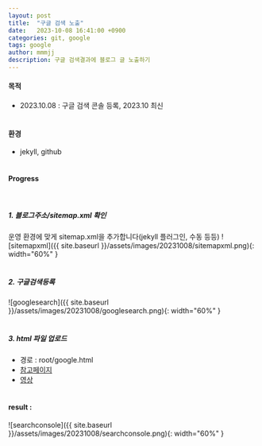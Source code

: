```yaml
---
layout: post
title:  "구글 검색 노출"
date:   2023-10-08 16:41:00 +0900
categories: git, google
tags: google
author: mmmjj
description: 구글 검색결과에 블로그 글 노출하기
---
```


#### 목적
* 2023.10.08    : 구글 검색 콘솔 등록, 2023.10 최신
<br><br>

#### 환경
* jekyll, github
<br><br>

#### Progress
<br>

##### 1. 블로그주소/sitemap.xml 확인
운영 환경에 맞게 sitemap.xml을 추가합니다(jekyll 플러그인, 수동 등등)
![sitemapxml]({{ site.baseurl }}/assets/images/20231008/sitemapxml.png){: width="60%" }
<br><br>

##### 2. 구글검색등록
![googlesearch]({{ site.baseurl }}/assets/images/20231008/googlesearch.png){: width="60%" }
<br><br>

##### 3. html 파일 업로드
* 경로 : root/google.html
* [참고페이지](https://support.google.com/webmasters/answer/9008080#html_verification&zippy=%2Chtml-%ED%8C%8C%EC%9D%BC-%EC%97%85%EB%A1%9C%EB%93%9C)
* [영상](https://youtu.be/p_ACRdZVYwk?si=VNwbzqQGGb6ho4QU)
<br><br>

#### result : 

![searchconsole]({{ site.baseurl }}/assets/images/20231008/searchconsole.png){: width="60%" }
